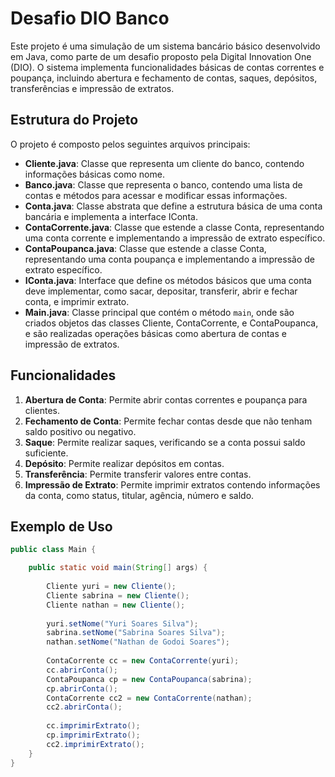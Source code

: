# Desafio DIO Banco

Este projeto é uma simulação de um sistema bancário básico desenvolvido em Java, como parte de um desafio proposto pela Digital Innovation One (DIO). O sistema implementa funcionalidades básicas de contas correntes e poupança, incluindo abertura e fechamento de contas, saques, depósitos, transferências e impressão de extratos.

## Estrutura do Projeto

O projeto é composto pelos seguintes arquivos principais:

- **Cliente.java**: Classe que representa um cliente do banco, contendo informações básicas como nome.
- **Banco.java**: Classe que representa o banco, contendo uma lista de contas e métodos para acessar e modificar essas informações.
- **Conta.java**: Classe abstrata que define a estrutura básica de uma conta bancária e implementa a interface IConta.
- **ContaCorrente.java**: Classe que estende a classe Conta, representando uma conta corrente e implementando a impressão de extrato específico.
- **ContaPoupanca.java**: Classe que estende a classe Conta, representando uma conta poupança e implementando a impressão de extrato específico.
- **IConta.java**: Interface que define os métodos básicos que uma conta deve implementar, como sacar, depositar, transferir, abrir e fechar conta, e imprimir extrato.
- **Main.java**: Classe principal que contém o método `main`, onde são criados objetos das classes Cliente, ContaCorrente, e ContaPoupanca, e são realizadas operações básicas como abertura de contas e impressão de extratos.

## Funcionalidades

1. **Abertura de Conta**: Permite abrir contas correntes e poupança para clientes.
2. **Fechamento de Conta**: Permite fechar contas desde que não tenham saldo positivo ou negativo.
3. **Saque**: Permite realizar saques, verificando se a conta possui saldo suficiente.
4. **Depósito**: Permite realizar depósitos em contas.
5. **Transferência**: Permite transferir valores entre contas.
6. **Impressão de Extrato**: Permite imprimir extratos contendo informações da conta, como status, titular, agência, número e saldo.

## Exemplo de Uso

```java
public class Main {

    public static void main(String[] args) {
        
        Cliente yuri = new Cliente();
        Cliente sabrina = new Cliente();
        Cliente nathan = new Cliente();
        
        yuri.setNome("Yuri Soares Silva");
        sabrina.setNome("Sabrina Soares Silva");
        nathan.setNome("Nathan de Godoi Soares");
        
        ContaCorrente cc = new ContaCorrente(yuri);
        cc.abrirConta();
        ContaPoupanca cp = new ContaPoupanca(sabrina);
        cp.abrirConta();
        ContaCorrente cc2 = new ContaCorrente(nathan);
        cc2.abrirConta();
        
        cc.imprimirExtrato();
        cp.imprimirExtrato();
        cc2.imprimirExtrato();
    }
}
